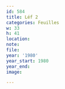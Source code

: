 ```yaml
---
id: 584
title: Léf 2
categories: Feuilles
w: 33
h: 41
location:
note:
file:
year: '1980'
year_start: 1980
year_end:
image:

---
```

